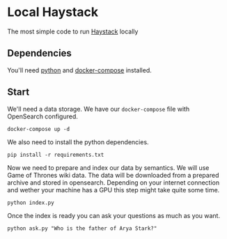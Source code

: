 # Local Haystack

The most simple code to run [Haystack](https://github.com/deepset-ai/haystack) locally

## Dependencies

You'll need [python](https://www.python.org/) and [docker-compose](https://docs.docker.com/compose/install/) installed.

## Start

We'll need a data storage. We have our `docker-compose` file with OpenSearch configured.

```shell
docker-compose up -d
```

We also need to install the python dependencies.

```shell
pip install -r requirements.txt
```

Now we need to prepare and index our data by semantics. We will use Game of Thrones wiki data. The data will be downloaded from a prepared archive and stored in opensearch. Depending on your internet connection and wether your machine has a GPU this step might take quite some time.

```shell
python index.py
```

Once the index is ready you can ask your questions as much as you want.

```shell
python ask.py "Who is the father of Arya Stark?"
```
